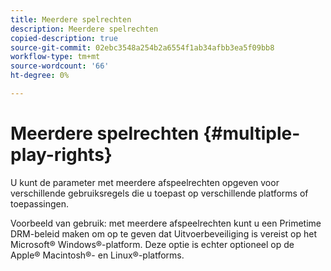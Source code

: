 ```yaml
---
title: Meerdere spelrechten
description: Meerdere spelrechten
copied-description: true
source-git-commit: 02ebc3548a254b2a6554f1ab34afbb3ea5f09bb8
workflow-type: tm+mt
source-wordcount: '66'
ht-degree: 0%

---
```


# Meerdere spelrechten {#multiple-play-rights}

U kunt de parameter met meerdere afspeelrechten opgeven voor verschillende gebruiksregels die u toepast op verschillende platforms of toepassingen.

Voorbeeld van gebruik: met meerdere afspeelrechten kunt u een Primetime DRM-beleid maken om op te geven dat Uitvoerbeveiliging is vereist op het Microsoft® Windows®-platform. Deze optie is echter optioneel op de Apple® Macintosh®- en Linux®-platforms.
